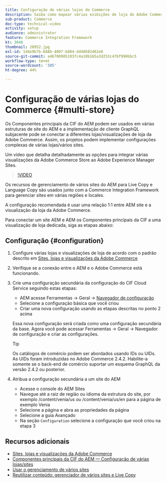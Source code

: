 ```yaml
---
title: Configuração de várias lojas do Commerce
description: Saiba como mapear várias exibições de loja do Adobe Commerce para o AEM. Isso permite que os projetos suportem casos de uso de vários locatários e várias línguas.
sub-product: Commerce
doc-type: technical-video
activity: setup
audience: administrator
feature: Commerce Integration Framework
kt: 3046
thumbnail: 28952.jpg
exl-id: 1d4e9b7b-848b-4007-b884-dd48682d62e8
source-git-commit: a467009851937c4a10b165a3d253c47bf990bbc5
workflow-type: tm+mt
source-wordcount: '385'
ht-degree: 44%

---
```


# Configuração de várias lojas do Commerce {#multi-store}

Os Componentes principais da CIF do AEM podem ser usados em várias estruturas de site do AEM e a implementação de cliente GraphQL subjacente pode se conectar a diferentes lojas/visualizações de loja da Adobe Commerce. Assim, os projetos podem implementar configurações complexas de várias lojas/vários sites.

Um vídeo que detalha detalhadamente as opções para integrar várias visualizações da Adobe Commerce Store ao Adobe Experience Manager Sites.

>[!VIDEO](https://video.tv.adobe.com/v/28952/?quality=12)

Os recursos de gerenciamento de vários sites do AEM para Live Copy e Language Copy são usados junto com a Commerce Integration Framework para gerenciar sites em várias regiões e locales.

A configuração recomendada é usar uma relação 1:1 entre AEM site e a visualização da loja da Adobe Commerce.

Para conectar um site AEM e AEM os Componentes principais da CIF a uma visualização de loja dedicada, siga as etapas abaixo:

## Configuração {#configuration}

1. Configure várias lojas e visualizações de loja de acordo com o padrão descrito em [Sites, lojas e visualizações da Adobe Commerce](https://docs.magento.com/m2/ce/user_guide/stores/websites-stores-views.html)

2. Verifique se a conexão entre o AEM e o Adobe Commerce está funcionando.

3. Crie uma configuração secundária da configuração do CIF Cloud Service seguindo estas etapas:

   * AEM acesse Ferramentas -> Geral -> [Navegador de configuração](/help/sites-administering/configurations.md#using-configuration-browser)
   * Selecione a configuração básica que você criou
   * Criar uma nova configuração usando as etapas descritas no ponto 2 acima

   Essa nova configuração será criada como uma configuração secundária da base. Agora você pode acessar Ferramentas -> Geral -> Navegador de configuração e criar as configurações.

   >[!TIP]
   >
   > Os catálogos de comércio podem ser abordados usando IDs ou UIDs. As UIDs foram introduzidas no Adobe Commerce 2.4.2. Habilite-a somente se o back-end de comércio suportar um esquema GraphQL da versão 2.4.2 ou posterior.

4. Atribua a configuração secundária a um site do AEM

   * Acesse o console do AEM Sites
   * Navegue até a raiz de região ou idioma da estrutura do site, por exemplo /content/venia/us _ou_ /content/venia/us/en para a página de exemplo Venia
   * Selecione a página e abra as propriedades da página
   * Selecione a guia Avançado
   * Na seção `Configuration` selecione a configuração que você criou na etapa 3

## Recursos adicionais

* [Sites, lojas e visualizações da Adobe Commerce](https://docs.magento.com/m2/ce/user_guide/stores/websites-stores-views.html)
* [Componentes principais da CIF do AEM — Configuração de várias lojas/sites](https://github.com/adobe/aem-core-cif-components/wiki/configuration#multi-store--site-configuration)
* [Usar o gerenciamento de vários sites](https://experienceleague.adobe.com/docs/experience-manager-learn/sites/translation/multi-site-manager-feature-video-use.html)
* [Reutilizar conteúdo: gerenciador de vários sites e Live Copy](/help/sites-administering/msm.md)
